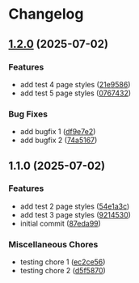 # Changelog

## [1.2.0](https://github.com/mulraj208/release-it-playground/compare/1.1.0...1.2.0) (2025-07-02)

### Features

* add test 4 page styles ([21e9586](https://github.com/mulraj208/release-it-playground/commit/21e9586f6ab6764c781eb1b310be8cb8cd6b1661))
* add test 5 page styles ([0767432](https://github.com/mulraj208/release-it-playground/commit/0767432931a4ab7b8c0fee264f42c6bc0168b641))

### Bug Fixes

* add bugfix 1 ([df9e7e2](https://github.com/mulraj208/release-it-playground/commit/df9e7e2dd36bee002e6e908a175696ffb7909aaa))
* add bugfix 2 ([74a5167](https://github.com/mulraj208/release-it-playground/commit/74a5167953d4be5bb90381ba729a130ee84c30c1))

## 1.1.0 (2025-07-02)

### Features

* add test 2 page styles ([54e1a3c](https://github.com/mulraj208/release-it-playground/commit/54e1a3cf6096a2ec84ff45ba6bd59c5849f33985))
* add test 3 page styles ([9214530](https://github.com/mulraj208/release-it-playground/commit/9214530f3aa5864f025485cb99ee6790ac90ded3))
* initial commit ([87eda99](https://github.com/mulraj208/release-it-playground/commit/87eda9971b12b282b1bf8de8e420b5842a0a0bee))

### Miscellaneous Chores

* testing chore 1 ([ec2ce56](https://github.com/mulraj208/release-it-playground/commit/ec2ce56b551607dcaf6303636fc2398687673438))
* testing chore 2 ([d5f5870](https://github.com/mulraj208/release-it-playground/commit/d5f5870752c3725edce3c2027fc938e2156547c4))
